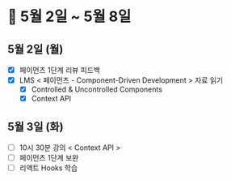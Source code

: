 # 🐯 5월 2일 ~ 5월 8일

## 5월 2일 (월)

- [x] 페이먼츠 1단계 리뷰 피드백
- [x] LMS < 페이먼츠 - Component-Driven Development > 자료 읽기
  - [x] Controlled & Uncontrolled Components
  - [x] Context API

## 5월 3일 (화)

- [ ] 10시 30분 강의 < Context API >
- [ ] 페이먼츠 1단계 보완
- [ ] 리액트 Hooks 학습
